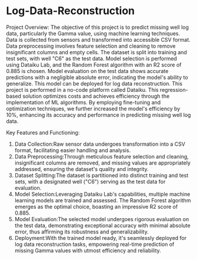 # Log-Data-Reconstruction
Project Overview:
The objective of this project is to predict missing well log data, particularly the Gamma value, using machine learning techniques. Data is collected from sensors and transformed into accessible CSV format. Data preprocessing involves feature selection and cleaning to remove insignificant columns and empty cells. The dataset is split into training and test sets, with well "C6" as the test data. Model selection is performed using Dataiku Lab, and the Random Forest algorithm with an R2 score of 0.885 is chosen. Model evaluation on the test data shows accurate predictions with a negligible absolute error, indicating the model's ability to generalize. This model can be deployed for log data reconstruction. This project is performed in a no-code platform called Dataiku. This regression-based solution optimizes costs and achieves efficiency through the implementation of ML algorithms. By employing fine-tuning and optimization techniques, we further increased the model's efficiency by 10%, enhancing its accuracy and performance in predicting missing well log data.

Key Features and Functioning:
1. Data Collection:Raw sensor data undergoes transformation into a CSV format, facilitating easier handling and analysis.
2. Data Preprocessing:Through meticulous feature selection and cleaning, insignificant columns are removed, and missing values are appropriately addressed, ensuring the dataset's quality and integrity.
3. Dataset Splitting:The dataset is partitioned into distinct training and test sets, with a designated well ("C6") serving as the test data for evaluation.
4. Model Selection:Leveraging Dataiku Lab's capabilities, multiple machine learning models are trained and assessed. The Random Forest algorithm emerges as the optimal choice, boasting an impressive R2 score of 0.885.
5. Model Evaluation:The selected model undergoes rigorous evaluation on the test data, demonstrating exceptional accuracy with minimal absolute error, thus affirming its robustness and generalizability.
6. Deployment:With the trained model ready, it's seamlessly deployed for log data reconstruction tasks, empowering real-time prediction of missing Gamma values with utmost efficiency and reliability.

